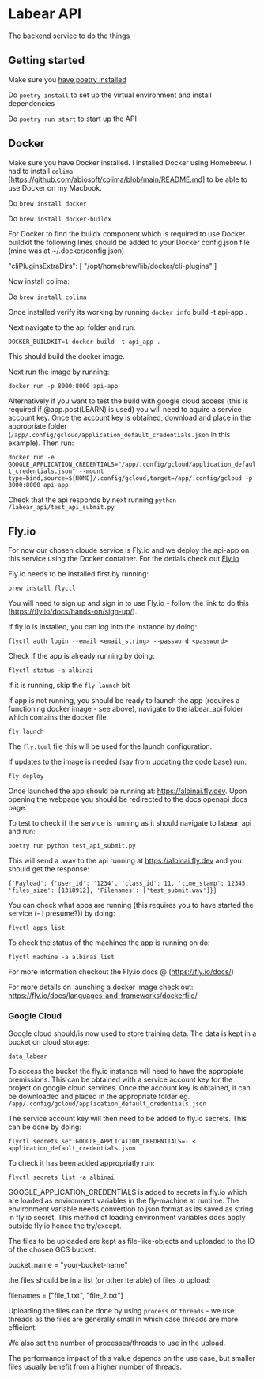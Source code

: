 # Labear API

The backend service to do the things 

## Getting started 

Make sure you [have poetry installed](https://python-poetry.org/docs/#installation)

Do `poetry install` to set up the virtual environment and install dependencies 

Do `poetry run start` to start up the API 

## Docker

Make sure you have Docker installed. I installed Docker using Homebrew. I had to install `colima` [https://github.com/abiosoft/colima/blob/main/README.md] to be able to use Docker on my Macbook. 


Do `brew install docker`

Do `brew install docker-buildx`

For Docker to find the buildx component which is required to use Docker buildkit the following lines 
should be added to your Docker config.json file (mine was at ~/.docker/config.json)

  "cliPluginsExtraDirs": [
      "/opt/homebrew/lib/docker/cli-plugins"
  ]



Now install colima:

Do `brew install colima`

Once installed verify its working by running `docker info` build -t api-app .     

Next navigate to the api folder and run:

`DOCKER_BUILDKIT=1 docker build -t api_app .`

This should build the docker image. 

Next run the image by running:

`docker run -p 8000:8000 api-app`

Alternatively if you want to test the build with google cloud access  (this is required if @app.post(LEARN) is used) you will need to aquire a service account key. Once the account key is obtained, download and place in the appropriate folder (`/app/.config/gcloud/application_default_credentials.json` in this example). Then run: 

`docker run -e GOOGLE_APPLICATION_CREDENTIALS="/app/.config/gcloud/application_default_credentials.json" --mount type=bind,source=${HOME}/.config/gcloud,target=/app/.config/gcloud -p 8000:8000 api-app`



Check that the api responds by next running `python /labear_api/test_api_submit.py`

## Fly.io

For now our chosen cloude service is Fly.io and we deploy the api-app on this service using the Docker container.
For the detials check out [Fly.io](https://fly.io/docs/)

Fly.io needs to be installed first by running:

`brew install flyctl`

You will need to sign up and sign in to use Fly.io  - follow the link to do this (https://fly.io/docs/hands-on/sign-up/).

If fly.io is installed, you can log into the instance by doing:

`flyctl auth login --email <email_string> --password <password>`

Check if the app is already running by doing:


`flyctl status -a albinai` 

If it is running, skip the `fly launch` bit

If app is not running, you should be ready to launch the app (requires a functioning docker image - see above), navigate to the labear_api folder which contains the docker file.

`fly launch`

The  `fly.toml` file this will be used for the launch configuration. 

If updates to the image is needed (say from updating the code base) run:

`fly deploy`

Once launched the app should be running at: https://albinai.fly.dev. Upon opening the webpage you should be 
redirected to the docs openapi docs page.  

To test to check if the service is running as it should navigate to labear_api and run:

`poetry run python test_api_submit.py`

This will send a .wav to the api running at https://albinai.fly.dev and you should get the response:
 
 `{'Payload': {'user_id': '1234', 'class_id': 11, 'time_stamp': 12345, 'files_size': [1318912], 'Filenames': ['test_submit.wav']}}`

 You can check what apps are running (this requires you to have started the service (- I presume?)) by doing:

 `flyctl apps list`

 To check the status of the machines the app is running on do:
 
 `flyctl machine -a albinai list`

 For more information checkout the Fly.io docs @ (https://fly.io/docs/)

For more details on launching a docker image check out: https://fly.io/docs/languages-and-frameworks/dockerfile/

### Google Cloud 

Google cloud should/is now used to store training data.
The data is kept in a bucket on cloud storage:  

`data_labear`

To access the bucket the fly.io instance will need to have the appropiate premissions. 
This can be obtained with a service account key for the project on google cloud services. Once the account key is obtained, it can be downloaded and placed in the appropriate folder eg. `/app/.config/gcloud/application_default_credentials.json` 

The service account key will then need to be added to  fly.io secrets. This can be done by doing:

`flyctl secrets set GOOGLE_APPLICATION_CREDENTIALS=- < application_default_credentials.json`

To check it has been added appropriatly run:

`flyctl secrets list -a albinai`

GOOGLE_APPLICATION_CREDENTIALS is added to secrets in fly.io which are loaded
as environment variables in the fly-machine at runtime. The environment variable 
needs convertion to json format as its saved as string in fly.io secret.
This method of loading environment variables does apply outside 
fly.io hence the try/except.

The files to be uploaded are kept as file-like-objects and uploaded to
the ID of the chosen GCS bucket:

bucket_name = "your-bucket-name"

the files should be in a list (or other iterable) of files to upload:

filenames = ["file_1.txt", "file_2.txt"]

Uploading the files can be done by using `process` or `threads` - we use 
threads as the files are generally small in which case threads are more efficient.

We also set the number of processes/threads to use in the upload. 

The performance impact of this value depends on the use case, but smaller files usually
benefit from a higher number of threads.



